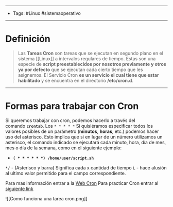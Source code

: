 -------
- Tags: #Linux #sistemaoperativo 
---------
# Definición

>Las **Tareas Cron** son tareas que se ejecutan en segundo plano en el sistema [[Linux]] a intervalos regulares de tiempo. Estas son una especie de **script preestablecidos por nosotros previamente y otros ya por defecto** que se ejecutan cada cierto tiempo que les asignemos. El Servicio Cron **es un servicio el cual tiene que estar habilitado** y se encuentra en el directorio **/etc/cron.d**.

-------
# Formas para trabajar con Cron

Si queremos trabajar con cron, podemos hacerlo a través del comando **``crontab``**.
Los ``* * * * *`` Si quisiéramos especificar todos los valores posibles de un parámetro (**minutos**, **horas**, etc.) podemos hacer uso del asterisco. Esto implica que si en lugar de un número utilizamos un asterisco, el comando indicado se ejecutará cada minuto, hora, día de mes, mes o día de la semana, como en el siguiente ejemplo:

- **``( * * * * * *) /home/user/script.sh``**

``*/`` - (Asterisco y barra) Significa cada x cantidad de tiempo 
``L`` - hace alusión al ultimo valor permitido para el campo correspondiente.

Para mas información entrar a la [Web Cron](https://blog.desdelinux.net/cron-crontab-explicados/#Que_es_cron)
Para practicar Cron entrar al [siguiente link](https://www.site24x7.com/es/tools/crontab/cron-generator.html)

![[Como funciona una tarea cron.png]]